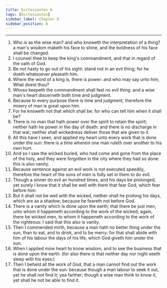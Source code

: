 ```yaml
---
title: Ecclesiastes 8
tags: [Ecclesiastes]
sidebar_label: Chapter 8
sidebar_position: 8
---
```


---
1. Who is as the wise man? and who knoweth the interpretation of a thing? a man's wisdom maketh his face to shine, and the boldness of his face shall be changed.
2. I counsel thee to keep the king's commandment, and that in regard of the oath of God.
3. Be not hasty to go out of his sight: stand not in an evil thing; for he doeth whatsoever pleaseth him.
4. Where the word of a king is, there is power: and who may say unto him, What doest thou?
5. Whoso keepeth the commandment shall feel no evil thing: and a wise man's heart discerneth both time and judgment.
6. Because to every purpose there is time and judgment, therefore the misery of man is great upon him.
7. For he knoweth not that which shall be: for who can tell him when it shall be?
8. There is no man that hath power over the spirit to retain the spirit; neither hath he power in the day of death: and there is no discharge in that war; neither shall wickedness deliver those that are given to it.
9. All this have I seen, and applied my heart unto every work that is done under the sun: there is a time wherein one man ruleth over another to his own hurt.
10. And so I saw the wicked buried, who had come and gone from the place of the holy, and they were forgotten in the city where they had so done: this is also vanity.
11. Because sentence against an evil work is not executed speedily, therefore the heart of the sons of men is fully set in them to do evil.
12. Though a sinner do evil an hundred times, and his days be prolonged, yet surely I know that it shall be well with them that fear God, which fear before him:
13. But it shall not be well with the wicked, neither shall he prolong his days, which are as a shadow; because he feareth not before God.
14. There is a vanity which is done upon the earth; that there be just men, unto whom it happeneth according to the work of the wicked; again, there be wicked men, to whom it happeneth according to the work of the righteous: I said that this also is vanity.
15. Then I commended mirth, because a man hath no better thing under the sun, than to eat, and to drink, and to be merry: for that shall abide with him of his labour the days of his life, which God giveth him under the sun.
16. When I applied mine heart to know wisdom, and to see the business that is done upon the earth: (for also there is that neither day nor night seeth sleep with his eyes:)
17. Then I beheld all the work of God, that a man cannot find out the work that is done under the sun: because though a man labour to seek it out, yet he shall not find it; yea farther; though a wise man think to know it, yet shall he not be able to find it.